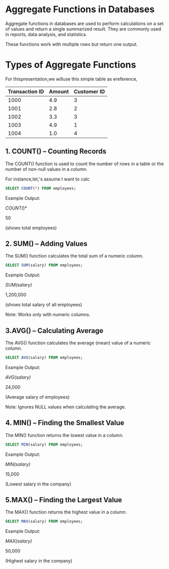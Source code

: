 # Aggregate Functions in Databases

Aggregate functions in databases are used to perform calculations on a set of values and return a single summarized result. They are commonly used in reports, data analysis, and statistics.

These functions work with multiple rows but return one output.

# Types of Aggregate Functions

For thispresentation,we willuse this simple table as ereference, 

| Transaction ID | Amount | Customer ID |
|---------------|--------|-------------|
| 1000          | 4.9    | 3           |
| 1001          | 2.8    | 2           |
| 1002          | 3.3    | 3           |
| 1003          | 4.9    | 1           |
| 1004          | 1.0    | 4           |


## 1. COUNT() – Counting Records

The COUNT() function is used to count the number of rows in a table or the number of non-null values in a column.

For instance,let;'s assume I want to calc
```sql
SELECT COUNT(*) FROM employees;
```

Example Output:

*COUNT(*)*

50

(shows total employees)

## 2. SUM() – Adding Values
The SUM() function calculates the total sum of a numeric column.



 ```sql
SELECT SUM(salary) FROM employees;
```
Example Output:

*SUM(salary)*

1,200,000

(shows total salary of all employees)

Note: Works only with numeric columns.

## 3.AVG() – Calculating Average
The AVG() function calculates the average (mean) value of a numeric column.


```sql
SELECT AVG(salary) FROM employees;
```

Example Output:

*AVG(salary)*

24,000

(Average salary of employees)

 Note: Ignores NULL values when calculating the average.

## 4. MIN() – Finding the Smallest Value
The MIN() function returns the lowest value in a column.

```sql
SELECT MIN(salary) FROM employees;
```

Example Output:

*MIN(salary)*

15,000

(Lowest salary in the company)

## 5.MAX() – Finding the Largest Value
 The MAX() function returns the highest value in a column.


```sql
SELECT MAX(salary) FROM employees;
```
Example Output:

*MAX(salary)*

50,000

(Highest salary in the company)
